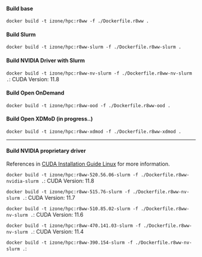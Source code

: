 #### Build base
``docker build -t izone/hpc:r8ww -f ./Dockerfile.r8ww .``

#### Build Slurm
``docker build -t izone/hpc:r8ww-slurm -f ./Dockerfile.r8ww-slurm .``

#### Build NVIDIA Driver with Slurm
``docker build -t izone/hpc:r8ww-nv-slurm -f ./Dockerfile.r8ww-nv-slurm .``: CUDA Version: 11.8

#### Build Open OnDemand
``docker build -t izone/hpc:r8ww-ood -f ./Dockerfile.r8ww-ood .``

#### Build Open XDMoD (in progress..)
``docker build -t izone/hpc:r8ww-xdmod -f ./Dockerfile.r8ww-xdmod .``

-----
#### Build NVIDIA proprietary driver
References in [CUDA Installation Guide Linux](https://docs.nvidia.com/cuda/pdf/CUDA_Installation_Guide_Linux.pdf) for more information.

``docker build -t izone/hpc:r8ww-520.56.06-slurm -f ./Dockerfile.r8ww-nvidia-slurm .``: CUDA Version: 11.8

``docker build -t izone/hpc:r8ww-515.76-slurm -f ./Dockerfile.r8ww-nv-slurm .``: CUDA Version: 11.7

``docker build -t izone/hpc:r8ww-510.85.02-slurm -f ./Dockerfile.r8ww-nv-slurm .``: CUDA Version: 11.6

``docker build -t izone/hpc:r8ww-470.141.03-slurm -f ./Dockerfile.r8ww-nv-slurm .``: CUDA Version: 11.4

``docker build -t izone/hpc:r8ww-390.154-slurm -f ./Dockerfile.r8ww-nv-slurm .``: 

